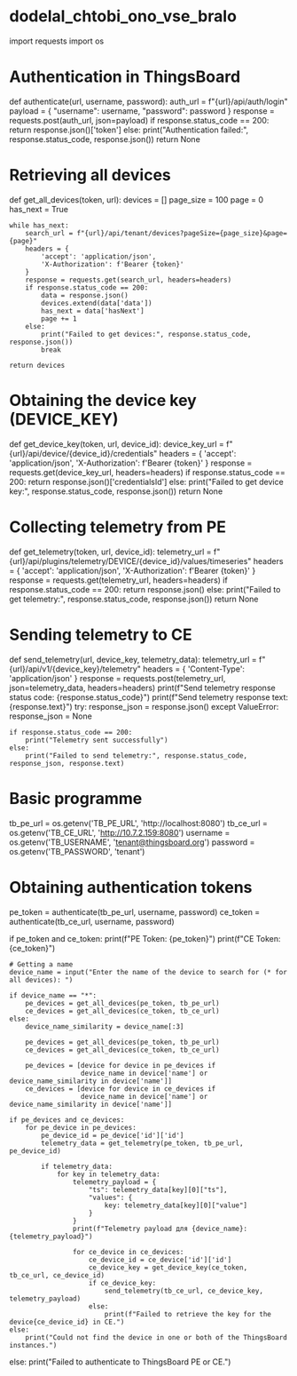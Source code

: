 # dodelal_chtobi_ono_vse_bralo
import requests
import os

# Authentication in ThingsBoard
def authenticate(url, username, password):
    auth_url = f"{url}/api/auth/login"
    payload = {
        "username": username,
        "password": password
    }
    response = requests.post(auth_url, json=payload)
    if response.status_code == 200:
        return response.json()['token']
    else:
        print("Authentication failed:", response.status_code, response.json())
        return None

# Retrieving all devices
def get_all_devices(token, url):
    devices = []
    page_size = 100
    page = 0
    has_next = True

    while has_next:
        search_url = f"{url}/api/tenant/devices?pageSize={page_size}&page={page}"
        headers = {
            'accept': 'application/json',
            'X-Authorization': f'Bearer {token}'
        }
        response = requests.get(search_url, headers=headers)
        if response.status_code == 200:
            data = response.json()
            devices.extend(data['data'])
            has_next = data['hasNext']
            page += 1
        else:
            print("Failed to get devices:", response.status_code, response.json())
            break

    return devices

# Obtaining the device key (DEVICE_KEY)
def get_device_key(token, url, device_id):
    device_key_url = f"{url}/api/device/{device_id}/credentials"
    headers = {
        'accept': 'application/json',
        'X-Authorization': f'Bearer {token}'
    }
    response = requests.get(device_key_url, headers=headers)
    if response.status_code == 200:
        return response.json()['credentialsId']
    else:
        print("Failed to get device key:", response.status_code, response.json())
        return None

# Collecting telemetry from PE
def get_telemetry(token, url, device_id):
    telemetry_url = f"{url}/api/plugins/telemetry/DEVICE/{device_id}/values/timeseries"
    headers = {
        'accept': 'application/json',
        'X-Authorization': f'Bearer {token}'
    }
    response = requests.get(telemetry_url, headers=headers)
    if response.status_code == 200:
        return response.json()
    else:
        print("Failed to get telemetry:", response.status_code, response.json())
        return None

# Sending telemetry to CE
def send_telemetry(url, device_key, telemetry_data):
    telemetry_url = f"{url}/api/v1/{device_key}/telemetry"
    headers = {
        'Content-Type': 'application/json'
    }
    response = requests.post(telemetry_url, json=telemetry_data, headers=headers)
    print(f"Send telemetry response status code: {response.status_code}")
    print(f"Send telemetry response text: {response.text}")
    try:
        response_json = response.json()
    except ValueError:
        response_json = None

    if response.status_code == 200:
        print("Telemetry sent successfully")
    else:
        print("Failed to send telemetry:", response.status_code, response_json, response.text)

# Basic programme
tb_pe_url = os.getenv('TB_PE_URL', 'http://localhost:8080')
tb_ce_url = os.getenv('TB_CE_URL', 'http://10.7.2.159:8080')
username = os.getenv('TB_USERNAME', 'tenant@thingsboard.org')
password = os.getenv('TB_PASSWORD', 'tenant')

# Obtaining authentication tokens
pe_token = authenticate(tb_pe_url, username, password)
ce_token = authenticate(tb_ce_url, username, password)

if pe_token and ce_token:
    print(f"PE Token: {pe_token}")
    print(f"CE Token: {ce_token}")

    # Getting a name
    device_name = input("Enter the name of the device to search for (* for all devices): ")

    if device_name == "*":
        pe_devices = get_all_devices(pe_token, tb_pe_url)
        ce_devices = get_all_devices(ce_token, tb_ce_url)
    else:
        device_name_similarity = device_name[:3]

        pe_devices = get_all_devices(pe_token, tb_pe_url)
        ce_devices = get_all_devices(ce_token, tb_ce_url)

        pe_devices = [device for device in pe_devices if
                      device_name in device['name'] or device_name_similarity in device['name']]
        ce_devices = [device for device in ce_devices if
                      device_name in device['name'] or device_name_similarity in device['name']]

    if pe_devices and ce_devices:
        for pe_device in pe_devices:
            pe_device_id = pe_device['id']['id']
            telemetry_data = get_telemetry(pe_token, tb_pe_url, pe_device_id)

            if telemetry_data:
                for key in telemetry_data:
                    telemetry_payload = {
                        "ts": telemetry_data[key][0]["ts"],
                        "values": {
                            key: telemetry_data[key][0]["value"]
                        }
                    }
                    print(f"Telemetry payload для {device_name}: {telemetry_payload}")

                    for ce_device in ce_devices:
                        ce_device_id = ce_device['id']['id']
                        ce_device_key = get_device_key(ce_token, tb_ce_url, ce_device_id)
                        if ce_device_key:
                            send_telemetry(tb_ce_url, ce_device_key, telemetry_payload)
                        else:
                            print(f"Failed to retrieve the key for the device{ce_device_id} in CE.")
    else:
        print("Could not find the device in one or both of the ThingsBoard instances.")
else:
    print("Failed to authenticate to ThingsBoard PE or CE.")

